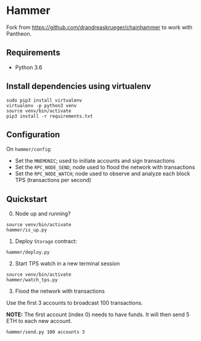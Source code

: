 # Hammer

Fork from https://github.com/drandreaskrueger/chainhammer to work with Pantheon.

## Requirements

- Python 3.6

## Install dependencies using virtualenv

```
sudo pip3 install virtualenv
virtualenv -p python3 venv
source venv/bin/activate
pip3 install -r requirements.txt
```

## Configuration

On `hammer/config`:

- Set the `MNEMONIC`; used to initiate accounts and sign transactions
- Set the `RPC_NODE_SEND`; node used to flood the network with transactions
- Set the `RPC_NODE_WATCH`; node used to observe and analyze each block TPS (transactions per second)

## Quickstart

0. Node up and running?

```
source venv/bin/activate
hammer/is_up.py
```

1. Deploy `Storage` contract:

```
hammer/deploy.py
```

2. Start TPS watch in a new terminal session

```
source venv/bin/activate
hammer/watch_tps.py
```

3. Flood the network with transactions

Use the first 3 accounts to broadcast 100 transactions.

**NOTE:** The first account (index 0) needs to have funds. It will then send 5 ETH to each new account.

```
hammer/send.py 100 accounts 3
```